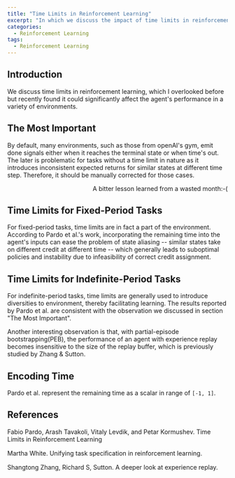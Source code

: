 ```yaml
---
title: "Time Limits in Reinforcement Learning"
excerpt: "In which we discuss the impact of time limits in reinforcement learning"
categories:
  - Reinforcement Learning
tags:
  - Reinforcement Learning
---
```


## Introduction

We discuss time limits in reinforcement learning, which I overlooked before but recently found it could significantly affect the agent's performance in a variety of environments. 

## The Most Important

By default, many environments, such as those from openAI's gym, emit done signals either when it reaches the terminal state or when time's out. The later is problematic for tasks without a time limit in nature as it introduces inconsistent expected returns for similar states at different time step. Therefore, it should be manually corrected for those cases.

<div style="text-align: right"> A bitter lesson learned from a wasted month:-( </div>

## Time Limits for Fixed-Period Tasks

For fixed-period tasks, time limits are in fact a part of the environment. According to Pardo et al.'s work, incorporating the remaining time into the agent's inputs can ease the problem of state aliasing -- similar states take on different credit at different time -- which generally leads to suboptimal policies and instability due to infeasibility of correct credit assignment. 

## Time Limits for Indefinite-Period Tasks

For indefinite-period tasks, time limits are generally used to introduce diversities to environment, thereby facilitating learning. The results reported by Pardo et al. are consistent with the observation we discussed in section "The Most Important". 

Another interesting observation is that, with partial-episode bootstrapping(PEB), the performance of an agent with experience replay becomes insensitive to the size of the replay buffer, which is previously studied by Zhang & Sutton.

## Encoding Time

Pardo et al. represent the remaining time as a scalar in range of `[-1, 1]`. 

## References

Fabio Pardo, Arash Tavakoli, Vitaly Levdik, and Petar Kormushev. Time Limits in Reinforcement Learning

Martha White. Unifying task speciﬁcation in reinforcement learning.

Shangtong Zhang, Richard S, Sutton. A deeper look at experience replay.
